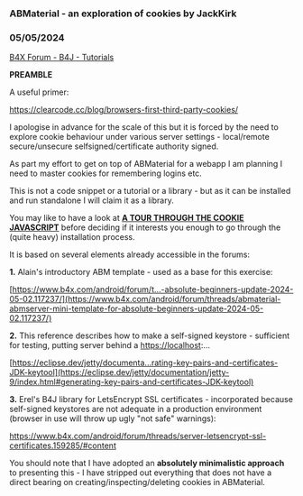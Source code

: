 ### ABMaterial - an exploration of cookies by JackKirk
### 05/05/2024
[B4X Forum - B4J - Tutorials](https://www.b4x.com/android/forum/threads/160940/)

****PREAMBLE****  
  
A useful primer:  
  
<https://clearcode.cc/blog/browsers-first-third-party-cookies/>  
  
I apologise in advance for the scale of this but it is forced by the need to explore cookie behaviour under various server settings - local/remote secure/unsecure selfsigned/certificate authority signed.  
  
As part my effort to get on top of ABMaterial for a webapp I am planning I need to master cookies for remembering logins etc.  
  
This is not a code snippet or a tutorial or a library - but as it can be installed and run standalone I will claim it as a library.  
  
You may like to have a look at [**A TOUR THROUGH THE COOKIE JAVASCRIPT**](https://www.b4x.com/android/forum/threads/abmaterial-an-exploration-of-cookies.160940/post-987785) before deciding if it interests you enough to go through the (quite heavy) installation process.  
  
It is based on several elements already accessible in the forums:  
  
**1.** Alain's introductory ABM template - used as a base for this exercise:  
  
[https://www.b4x.com/android/forum/t...-absolute-beginners-update-2024-05-02.117237/](https://www.b4x.com/android/forum/threads/abmaterial-abmserver-mini-template-for-absolute-beginners-update-2024-05-02.117237/)  
  
**2.** This reference describes how to make a self-signed keystore - sufficient for testing, putting server behind a [https://localhost](https://localhost/):…  
  
[https://eclipse.dev/jetty/documenta...rating-key-pairs-and-certificates-JDK-keytool](https://eclipse.dev/jetty/documentation/jetty-9/index.html#generating-key-pairs-and-certificates-JDK-keytool)  
  
**3.** Erel's B4J library for LetsEncrypt SSL certificates - incorporated because self-signed keystores are not adequate in a production environment (browser in use will throw up ugly "not safe" warnings):  
  
<https://www.b4x.com/android/forum/threads/server-letsencrypt-ssl-certificates.159285/#content>  
  
You should note that I have adopted an **absolutely minimalistic approach** to presenting this - I have stripped out everything that does not have a direct bearing on creating/inspecting/deleting cookies in ABMaterial.
